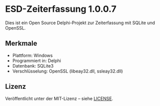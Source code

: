 # ESD-Zeiterfassung 1.0.0.7

Dies ist ein Open Source Delphi-Projekt zur Zeiterfassung mit SQLite und OpenSSL.

## Merkmale

- Plattform: Windows
- Programmiert in: Delphi
- Datenbank: SQLite3
- Verschlüsselung: OpenSSL (libeay32.dll, ssleay32.dll)

## Lizenz

Veröffentlicht unter der MIT-Lizenz – siehe [LICENSE](./LICENSE).

